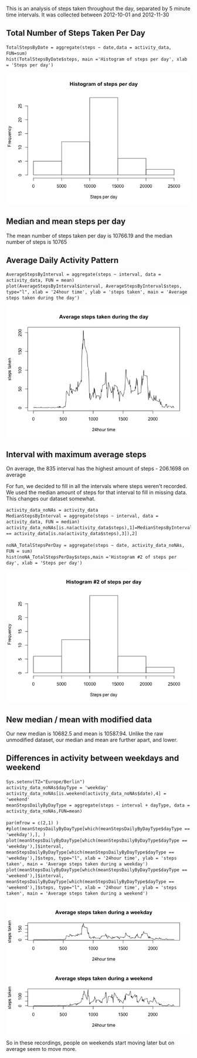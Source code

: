 This is an analysis of steps taken throughout the day, separated by 5
minute time intervals. It was collected between 2012-10-01 and
2012-11-30

Total Number of Steps Taken Per Day
-----------------------------------

    TotalStepsByDate = aggregate(steps ~ date,data = activity_data, FUN=sum)
    hist(TotalStepsByDate$steps, main ='Histogram of steps per day', xlab = 'Steps per day')

![](PA1_template_files/figure-markdown_strict/unnamed-chunk-1-1.png)

Median and mean steps per day
-----------------------------

The mean number of steps taken per day is 10766.19 and the median number
of steps is 10765

Average Daily Activity Pattern
------------------------------

    AverageStepsByInterval = aggregate(steps ~ interval, data = activity_data, FUN = mean)
    plot(AverageStepsByInterval$interval, AverageStepsByInterval$steps, type="l", xlab = '24hour time', ylab = 'steps taken', main = 'Average steps taken during the day')

![](PA1_template_files/figure-markdown_strict/unnamed-chunk-2-1.png)

Interval with maximum average steps
-----------------------------------

On average, the 835 interval has the highest amount of steps - 206.1698
on average

For fun, we decided to fill in all the intervals where steps weren't
recorded. We used the median amount of steps for that interval to fill
in missing data. This changes our dataset somewhat.

    activity_data_noNAs = activity_data
    MedianStepsByInterval = aggregate(steps ~ interval, data = activity_data, FUN = median)
    activity_data_noNAs[is.na(activity_data$steps),1]=MedianStepsByInterval[which(MedianStepsByInterval$'interval' == activity_data[is.na(activity_data$steps),3]),2]

    noNA_TotalStepsPerDay = aggregate(steps ~ date, activity_data_noNAs, FUN = sum)
    hist(noNA_TotalStepsPerDay$steps,main ='Histogram #2 of steps per day', xlab = 'Steps per day')

![](PA1_template_files/figure-markdown_strict/unnamed-chunk-3-1.png)

New median / mean with modified data
------------------------------------

Our new median is 10682.5 and mean is 10587.94. Unlike the raw
unmodified dataset, our median and mean are further apart, and lower.

Differences in activity between weekdays and weekend
----------------------------------------------------

    Sys.setenv(TZ="Europe/Berlin")
    activity_data_noNAs$dayType = 'weekday'
    activity_data_noNAs[is.weekend(activity_data_noNAs$date),4] = 'weekend'
    meanStepsDailyByDayType = aggregate(steps ~ interval + dayType, data = activity_data_noNAs,FUN=mean)

    par(mfrow = c(2,1) )
    #plot(meanStepsDailyByDayType[which(meanStepsDailyByDayType$dayType == 'weekday'),], )
    plot(meanStepsDailyByDayType[which(meanStepsDailyByDayType$dayType == 'weekday'),]$interval, meanStepsDailyByDayType[which(meanStepsDailyByDayType$dayType == 'weekday'),]$steps, type="l", xlab = '24hour time', ylab = 'steps taken', main = 'Average steps taken during a weekday')
    plot(meanStepsDailyByDayType[which(meanStepsDailyByDayType$dayType == 'weekend'),]$interval, meanStepsDailyByDayType[which(meanStepsDailyByDayType$dayType == 'weekend'),]$steps, type="l", xlab = '24hour time', ylab = 'steps taken', main = 'Average steps taken during a weekend')

![](PA1_template_files/figure-markdown_strict/unnamed-chunk-4-1.png)

So in these recordings, people on weekends start moving later but on
average seem to move more.
